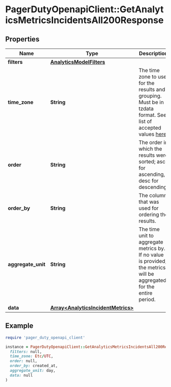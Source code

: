 # PagerDutyOpenapiClient::GetAnalyticsMetricsIncidentsAll200Response

## Properties

| Name | Type | Description | Notes |
| ---- | ---- | ----------- | ----- |
| **filters** | [**AnalyticsModelFilters**](AnalyticsModelFilters.md) |  | [optional] |
| **time_zone** | **String** | The time zone to use for the results and grouping. Must be in tzdata format. See list of accepted values [here](https://en.wikipedia.org/wiki/List_of_tz_database_time_zones). | [optional] |
| **order** | **String** | The order in which the results were sorted; asc for ascending, desc for descending. | [optional] |
| **order_by** | **String** | The column that was used for ordering the results. | [optional] |
| **aggregate_unit** | **String** | The time unit to aggregate metrics by.  If no value is provided, the metrics will be aggregated for the entire period. | [optional] |
| **data** | [**Array&lt;AnalyticsIncidentMetrics&gt;**](AnalyticsIncidentMetrics.md) |  | [optional] |

## Example

```ruby
require 'pager_duty_openapi_client'

instance = PagerDutyOpenapiClient::GetAnalyticsMetricsIncidentsAll200Response.new(
  filters: null,
  time_zone: Etc/UTC,
  order: null,
  order_by: created_at,
  aggregate_unit: day,
  data: null
)
```

